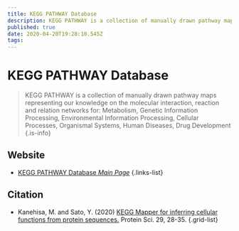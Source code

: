 ```yaml
---
title: KEGG PATHWAY Database
description: KEGG PATHWAY is a collection of manually drawn pathway maps representing our knowledge on molecular interaction, reaction and relation networks.
published: true
date: 2020-04-20T19:28:10.545Z
tags: 
---
```


# KEGG PATHWAY Database

> KEGG PATHWAY is a collection of manually drawn pathway maps representing our knowledge on the molecular interaction, reaction and relation networks for: Metabolism, Genetic Information Processing, Environmental Information Processing, Cellular Processes, Organismal Systems, Human Diseases, Drug Development
{.is-info}



## Website

- [KEGG PATHWAY Database *Main Page*](https://www.kegg.jp/kegg/pathway.html)
{.links-list}

## Citation

- Kanehisa, M. and Sato, Y. (2020) [KEGG Mapper for inferring cellular functions from protein sequences.](https://onlinelibrary.wiley.com/doi/full/10.1002/pro.3711) Protein Sci. 29, 28-35.
{.grid-list}
